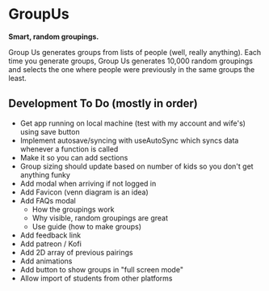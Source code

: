 # GroupUs

**Smart, random groupings.**

Group Us generates groups from lists of people (well, really anything). Each time you generate groups, Group Us generates 10,000 random groupings and selects the one where people were previously in the same groups the least.

## Development To Do (mostly in order)

- Get app running on local machine (test with my account and wife's) using save button
- Implement autosave/syncing with useAutoSync which syncs data whenever a function is called
- Make it so you can add sections
- Group sizing should update based on number of kids so you don't get anything funky
- Add modal when arriving if not logged in
- Add Favicon (venn diagram is an idea)
- Add FAQs modal
  - How the groupings work
  - Why visible, random groupings are great
  - Use guide (how to make groups)
- Add feedback link
- Add patreon / Kofi
- Add 2D array of previous pairings
- Add animations
- Add button to show groups in "full screen mode"
- Allow import of students from other platforms